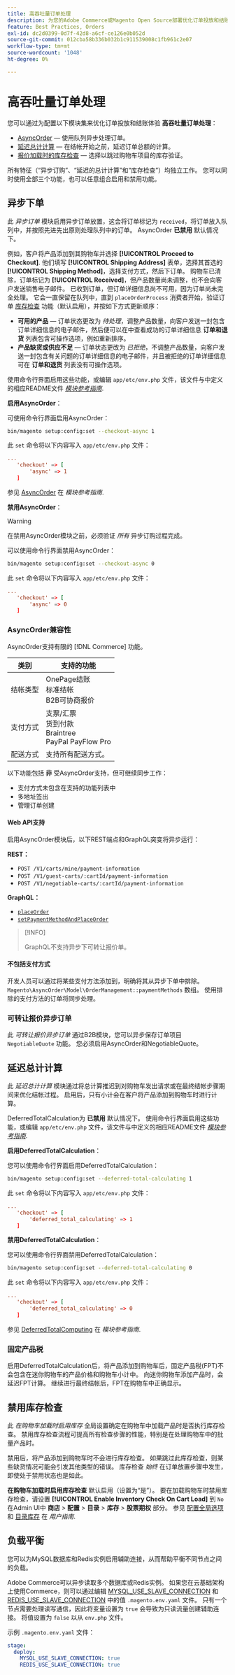 ```yaml
---
title: 高吞吐量订单处理
description: 为您的Adobe Commerce或Magento Open Source部署优化订单投放和结账体验。
feature: Best Practices, Orders
exl-id: dc2d0399-0d7f-42d8-a6cf-ce126e0b052d
source-git-commit: 012cba58b336b032b1c911539008c1fb961c2e07
workflow-type: tm+mt
source-wordcount: '1048'
ht-degree: 0%

---
```


# 高吞吐量订单处理

您可以通过为配置以下模块集来优化订单投放和结账体验 **高吞吐量订单处理**：

- [AsyncOrder](#asynchronous-order-placement) — 使用队列异步处理订单。
- [延迟总计计算](#deferred-total-calculation) — 在结帐开始之前，延迟订单总额的计算。
- [报价加载时的库存检查](#disable-inventory-check) — 选择以跳过购物车项目的库存验证。

所有特征（“异步订购”、“延迟的总计计算”和“库存检查”）均独立工作。 您可以同时使用全部三个功能，也可以任意组合启用和禁用功能。

## 异步下单

此 _异步订单_ 模块启用异步订单放置，这会将订单标记为 `received`，将订单放入队列中，并按照先进先出原则处理队列中的订单。 AsyncOrder **已禁用** 默认情况下。

例如，客户将产品添加到其购物车并选择 **[!UICONTROL Proceed to Checkout]**. 他们填写 **[!UICONTROL Shipping Address]** 表单，选择其首选的 **[!UICONTROL Shipping Method]**，选择支付方式，然后下订单。 购物车已清除，订单标记为 **[!UICONTROL Received]**，但产品数量尚未调整，也不会向客户发送销售电子邮件。 已收到订单，但订单详细信息尚不可用，因为订单尚未完全处理。 它会一直保留在队列中，直到 `placeOrderProcess` 消费者开始，验证订单 [库存检查](#disable-inventory-check) 功能（默认启用），并按如下方式更新顺序：

- **可用的产品** — 订单状态更改为 _待处理_，调整产品数量，向客户发送一封包含订单详细信息的电子邮件，然后便可以在中查看成功的订单详细信息 **订单和退货** 列表包含可操作选项，例如重新排序。
- **产品缺货或供应不足** — 订单状态更改为 _已拒绝_，不调整产品数量，向客户发送一封包含有关问题的订单详细信息的电子邮件，并且被拒绝的订单详细信息可在 **订单和退货** 列表没有可操作选项。

使用命令行界面启用这些功能，或编辑 `app/etc/env.php` 文件，该文件与中定义的相应README文件 [_模块参考指南_][mrg].

**启用AsyncOrder**：

可使用命令行界面启用AsyncOrder：

```bash
bin/magento setup:config:set --checkout-async 1
```

此 `set` 命令将以下内容写入 `app/etc/env.php` 文件：

```conf
...
   'checkout' => [
       'async' => 1
   ]
```

参见 [AsyncOrder] 在 _模块参考指南_.

**禁用AsyncOrder**：

>[!WARNING]
>
>在禁用AsyncOrder模块之前，必须验证 _所有_ 异步订购过程完成。

可以使用命令行界面禁用AsyncOrder：

```bash
bin/magento setup:config:set --checkout-async 0
```

此 `set` 命令将以下内容写入 `app/etc/env.php` 文件：

```conf
...
   'checkout' => [
       'async' => 0
   ]
```

### AsyncOrder兼容性

AsyncOrder支持有限的 [!DNL Commerce] 功能。

| 类别 | 支持的功能 |
|------------------|--------------------------------------------------------------------------|
| 结帐类型 | OnePage结账<br>标准结帐<br>B2B可协商报价 |
| 支付方式 | 支票/汇票<br>货到付款<br>Braintree<br>PayPal PayFlow Pro |
| 配送方式 | 支持所有配送方式。 |

以下功能包括 **非** 受AsyncOrder支持，但可继续同步工作：

- 支付方式未包含在支持的功能列表中
- 多地址签出
- 管理订单创建

#### Web API支持

启用AsyncOrder模块后，以下REST端点和GraphQL突变将异步运行：

**REST：**

- `POST /V1/carts/mine/payment-information`
- `POST /V1/guest-carts/:cartId/payment-information`
- `POST /V1/negotiable-carts/:cartId/payment-information`

**GraphQL：**

- [`placeOrder`](https://devdocs.magento.com/guides/v2.4/graphql/mutations/place-order.html)
- [`setPaymentMethodAndPlaceOrder`](https://devdocs.magento.com/guides/v2.4/graphql/mutations/set-payment-place-order.html)

>[!INFO]
>
>GraphQL不支持异步下可转让报价单。

#### 不包括支付方式

开发人员可以通过将某些支付方法添加到，明确将其从异步下单中排除。 `Magento\AsyncOrder\Model\OrderManagement::paymentMethods` 数组。 使用排除的支付方法的订单将同步处理。

### 可转让报价异步订单

此 _可转让报价异步订单_ 通过B2B模块，您可以异步保存订单项目 `NegotiableQuote` 功能。 您必须启用AsyncOrder和NegotiableQuote。

## 延迟总计计算

此 _延迟总计计算_ 模块通过将总计算推迟到对购物车发出请求或在最终结帐步骤期间来优化结帐过程。 启用后，只有小计会在客户将产品添加到购物车时进行计算。

DeferredTotalCalculation为 **已禁用** 默认情况下。 使用命令行界面启用这些功能，或编辑 `app/etc/env.php` 文件，该文件与中定义的相应README文件 [_模块参考指南_][mrg].

**启用DeferredTotalCalculation**：

您可以使用命令行界面启用DeferredTotalCalculation：

```bash
bin/magento setup:config:set --deferred-total-calculating 1
```

此 `set` 命令将以下内容写入 `app/etc/env.php` 文件：

```conf
...
   'checkout' => [
       'deferred_total_calculating' => 1
   ]
```

**禁用DeferredTotalCalculation**：

您可以使用命令行界面禁用DeferredTotalCalculation：

```bash
bin/magento setup:config:set --deferred-total-calculating 0
```

此 `set` 命令将以下内容写入 `app/etc/env.php` 文件：

```conf
...
   'checkout' => [
       'deferred_total_calculating' => 0
   ]
```

参见 [DeferredTotalComputing] 在 _模块参考指南_.

### 固定产品税

启用DeferredTotalCalculation后，将产品添加到购物车后，固定产品税(FPT)不会包含在迷你购物车的产品价格和购物车小计中。 向迷你购物车添加产品时，会延迟FPT计算。 继续进行最终结帐后，FPT在购物车中正确显示。

## 禁用库存检查

此 _在购物车加载时启用库存_ 全局设置确定在购物车中加载产品时是否执行库存检查。 禁用库存检查流程可提高所有检查步骤的性能，特别是在处理购物车中的批量产品时。

禁用后，将产品添加到购物车时不会进行库存检查。 如果跳过此库存检查，则某些缺货情况可能会引发其他类型的错误。 库存检查 _始终_ 在订单放置步骤中发生，即使处于禁用状态也是如此。

**在购物车加载时启用库存检查** 默认启用（设置为“是”）。 要在加载购物车时禁用库存检查，请设置 **[!UICONTROL Enable Inventory Check On Cart Load]** 到 `No` 在Admin UI中 **商店** > **配置** > **目录** > **库存** > **股票期权** 部分。 参见 [配置全局选项][global] 和 [目录库存][inventory] 在 _用户指南_.

## 负载平衡

您可以为MySQL数据库和Redis实例启用辅助连接，从而帮助平衡不同节点之间的负载。

Adobe Commerce可以异步读取多个数据库或Redis实例。 如果您在云基础架构上使用Commerce，则可以通过编辑 [MYSQL_USE_SLAVE_CONNECTION](https://devdocs.magento.com/cloud/env/variables-deploy.html#mysql_use_slave_connection) 和 [REDIS_USE_SLAVE_CONNECTION](https://devdocs.magento.com/cloud/env/variables-deploy.html#redis_use_slave_connection) 中的值 `.magento.env.yaml` 文件。 只有一个节点需要处理读写通信，因此将变量设置为 `true` 会导致为只读流量创建辅助连接。 将值设置为 `false` 以从 `env.php` 文件。

示例 `.magento.env.yaml` 文件：

```yaml
stage:
  deploy:
    MYSQL_USE_SLAVE_CONNECTION: true
    REDIS_USE_SLAVE_CONNECTION: true
```

<!-- link definitions -->

[global]: https://experienceleague.adobe.com/docs/commerce-admin/inventory/configuration/global-options.html
[inventory]: https://experienceleague.adobe.com/docs/commerce-admin/inventory/guide-overview.html
[mrg]: https://developer.adobe.com/commerce/php/module-reference/
[AsyncOrder]: https://developer.adobe.com/commerce/php/module-reference/module-async-order/
[DeferredTotalComputing]: https://developer.adobe.com/commerce/php/module-reference/module-deferred-total-calculating/
